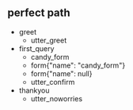 ## perfect path
* greet
  - utter_greet
* first_query
  - candy_form
  - form{"name": "candy_form"}
  - form{"name": null}
  - utter_confirm
* thankyou
  - utter_noworries
